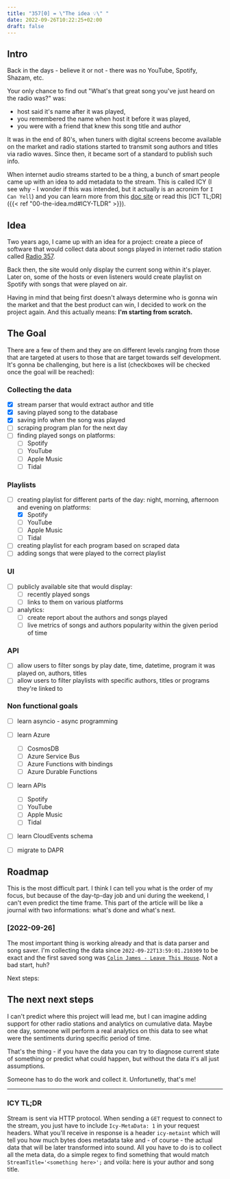 ```yaml
---
title: "357[0] = \"The idea 💡\" "
date: 2022-09-26T10:22:25+02:00
draft: false
---
```


## Intro

Back in the days - believe it or not - there was no YouTube, Spotify, Shazam, etc. 

Your only chance to find out "What's that great song you've just heard  on the radio was?" was:
- host said it's name after it was played, 
- you remembered the name when host it before it was played,
- you were with a friend that knew this song title and author

It was in the end of 80's, when tuners with digital screens become available on the market and radio stations started to transmit song authors and titles via radio waves. Since then, it became sort of a standard to publish such info. 

When internet audio streams started to be a thing, a bunch of smart people came up with an idea to add metadata to the stream. This is called ICY (I see why - I wonder if this was intended, but it actually is an acronim for `I Can Yell`) and you can learn more from this [doc site](https://cast.readme.io/docs/icy) or read this [ICT TL;DR]({{< ref "00-the-idea.md#ICY-TLDR" >}}). 

## Idea

Two years ago, I came up with an idea for a project: create a piece of software that would collect data about songs played in internet radio station called [Radio 357](https://radio357.pl/).

Back then, the site would only display the current song within it's player. Later on, some of the hosts or even listeners would create playlist on Spotify with songs that were played on air.

Having in mind that being first doesn't always determine who is gonna win the market and that the best product can win, I decided to work on the project again. And this actually means: **I'm starting from scratch.**

## The Goal

There are a few of them and they are on different levels ranging from those that are targeted at users to those that are target towards self development. It's gonna be challenging, but here is a list (checkboxes will be checked once the goal will be reached):

### Collecting the data
- [x] stream parser that would extract author and title
- [x] saving played song to the database
- [x] saving info when the song was played
- [ ] scraping program plan for the next day
- [ ] finding played songs on platforms:
  - [ ] Spotify
  - [ ] YouTube
  - [ ] Apple Music
  - [ ] Tidal

### Playlists
- [ ] creating playlist for different parts of the day: night, morning, afternoon and evening on platforms:
  - [x] Spotify
  - [ ] YouTube
  - [ ] Apple Music
  - [ ] Tidal
- [ ] creating playlist for each program based on scraped data
- [ ] adding songs that were played to the correct playlist

### UI
- [ ] publicly available site that would display:
  - [ ] recently played songs
  - [ ] links to them on various platforms
- [ ] analytics:
  - [ ] create report about the authors and songs played
  - [ ] live metrics of songs and authors popularity within the given period of time

### API
- [ ] allow users to filter songs by play date, time, datetime, program it was played on, authors, titles
- [ ] allow users to filter playlists with specific authors, titles or programs they're linked to

### Non functional goals
- [ ] learn asyncio - async programming
- [ ] learn Azure
  - [ ] CosmosDB
  - [ ] Azure Service Bus
  - [ ] Azure Functions with bindings
  - [ ] Azure Durable Functions
- [ ] learn APIs
  - [ ] Spotify
  - [ ] YouTube
  - [ ] Apple Music
  - [ ] Tidal
- [ ] learn CloudEvents schema
- [ ] migrate to DAPR


## Roadmap

This is the most difficult part. I think I can tell you what is the order of my focus, but because of the day-tp-day job and uni during the weekend, I can't even predict the time frame. This part of the article will be like a journal with two informations: what's done and what's next.

### [2022-09-26]
The most important thing is working already and that is data parser and song saver. I'm collecting the data since `2022-09-22T13:59:01.210309` to be exact and the first saved song was [`Colin James - Leave This House`](https://open.spotify.com/track/3EXwHbECDsXgl0M9iZcfhP?si=f98f997b30384366). Not a bad start, huh?

Next steps:


## The next next steps

I can't predict where this project will lead me, but I can imagine adding support for other radio stations and analytics on cumulative data. Maybe one day, someone will perform a real analytics on this data to see what were the sentiments during specific period of time. 

That's the thing - if you have the data you can try to diagnose current state of something or predict what could happen, but without the data it's all just assumptions. 

Someone has to do the work and collect it. Unfortunetly, that's me! 

---
### ICY TL;DR

Stream is sent via HTTP protocol. When sending a `GET` request to connect to the stream, you just have to include `Icy-MetaData: 1` in your request headers. What you'll receive in response is a header `icy-metaint` which will tell you how much bytes does metadata take and - of course - the actual data that will be later transformed into sound. All you have to do is to collect all the meta data, do a simple regex to find something that would match `StreamTitle='<something here>';` and voila: here is your author and song title.